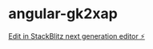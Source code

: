 # angular-gk2xap

[Edit in StackBlitz next generation editor ⚡️](https://stackblitz.com/~/github.com/hansenchristian/angular-gk2xap)